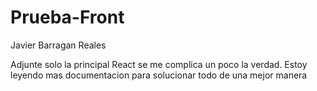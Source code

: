 # Prueba-Front
Javier Barragan Reales

Adjunte solo la principal
React se me complica un poco la verdad. 
Estoy leyendo mas documentacion para solucionar todo de una mejor manera
